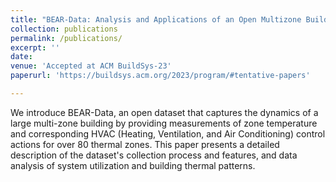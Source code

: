 ```yaml
---
title: "BEAR-Data: Analysis and Applications of an Open Multizone Building Dataset"
collection: publications
permalink: /publications/
excerpt: ''
date: 
venue: 'Accepted at ACM BuildSys-23'
paperurl: 'https://buildsys.acm.org/2023/program/#tentative-papers'

---
```

We introduce BEAR-Data, an open dataset that captures the dynamics of a large multi-zone building by providing measurements of zone temperature and corresponding HVAC (Heating, Ventilation, and Air Conditioning) control actions for over 80 thermal zones. This paper presents a detailed description of the dataset's collection process and features, and data analysis of system utilization and building thermal patterns. 

<!-- [Download paper here](https://link.springer.com/article/10.1007/s42979-022-01159-0)<br>
[Github link](https://github.com/rohithreddy0087/Hand-Drawn-Electrical-Circuit-Recognition-using-YOLOv5) -->